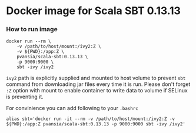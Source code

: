 # Docker image for Scala SBT 0.13.13

### How to run image
```
docker run --rm \
	-v /path/to/host/mount:/ivy2:Z \
	-v ${PWD}:/app:Z \
	pvansia/scala-sbt:0.13.13 \
	-p 9000:9000 \
	sbt -ivy /ivy2
```

`ivy2` path is explicitly supplied and mounted to host volume to prevent `sbt` command from downloading jar files every time it is run.
Please don't forget `:Z` option with mount to enable container to write data to volume if SELinux is preventing it.

For convinience you can add following to your `.bashrc`

```
alias sbt='docker run -it --rm -v /path/to/host/mount:/ivy2:Z -v ${PWD}:/app:Z pvansia/scala-sbt:0.13.13 -p 9000:9000 sbt -ivy /ivy2'
```